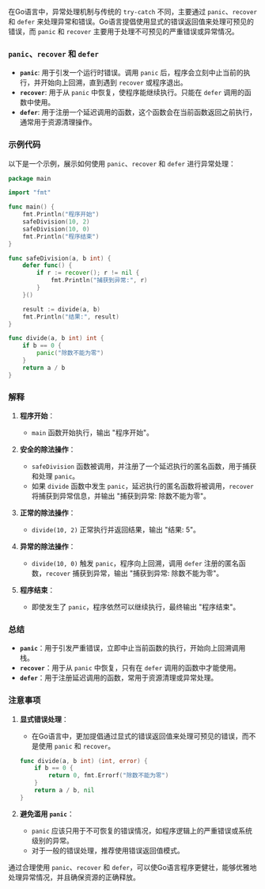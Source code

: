 在Go语言中，异常处理机制与传统的 `try-catch` 不同，主要通过 `panic`、`recover` 和 `defer` 来处理异常和错误。Go语言提倡使用显式的错误返回值来处理可预见的错误，而 `panic` 和 `recover` 主要用于处理不可预见的严重错误或异常情况。

### `panic`、`recover` 和 `defer`

- **`panic`**: 用于引发一个运行时错误。调用 `panic` 后，程序会立刻中止当前的执行，并开始向上回溯，直到遇到 `recover` 或程序退出。
- **`recover`**: 用于从 `panic` 中恢复，使程序能继续执行。只能在 `defer` 调用的函数中使用。
- **`defer`**: 用于注册一个延迟调用的函数，这个函数会在当前函数返回之前执行，通常用于资源清理操作。

### 示例代码

以下是一个示例，展示如何使用 `panic`、`recover` 和 `defer` 进行异常处理：

```go
package main

import "fmt"

func main() {
    fmt.Println("程序开始")
    safeDivision(10, 2)
    safeDivision(10, 0)
    fmt.Println("程序结束")
}

func safeDivision(a, b int) {
    defer func() {
        if r := recover(); r != nil {
            fmt.Println("捕获到异常:", r)
        }
    }()

    result := divide(a, b)
    fmt.Println("结果:", result)
}

func divide(a, b int) int {
    if b == 0 {
        panic("除数不能为零")
    }
    return a / b
}
```

### 解释

1. **程序开始**：
   - `main` 函数开始执行，输出 "程序开始"。

2. **安全的除法操作**：
   - `safeDivision` 函数被调用，并注册了一个延迟执行的匿名函数，用于捕获和处理 `panic`。
   - 如果 `divide` 函数中发生 `panic`，延迟执行的匿名函数将被调用，`recover` 将捕获到异常信息，并输出 "捕获到异常: 除数不能为零"。

3. **正常的除法操作**：
   - `divide(10, 2)` 正常执行并返回结果，输出 "结果: 5"。

4. **异常的除法操作**：
   - `divide(10, 0)` 触发 `panic`，程序向上回溯，调用 `defer` 注册的匿名函数，`recover` 捕获到异常，输出 "捕获到异常: 除数不能为零"。

5. **程序结束**：
   - 即使发生了 `panic`，程序依然可以继续执行，最终输出 "程序结束"。

### 总结

- **`panic`**：用于引发严重错误，立即中止当前函数的执行，开始向上回溯调用栈。
- **`recover`**：用于从 `panic` 中恢复，只有在 `defer` 调用的函数中才能使用。
- **`defer`**：用于注册延迟调用的函数，常用于资源清理或异常处理。

### 注意事项

1. **显式错误处理**：
   - 在Go语言中，更加提倡通过显式的错误返回值来处理可预见的错误，而不是使用 `panic` 和 `recover`。
   
   ```go
   func divide(a, b int) (int, error) {
       if b == 0 {
           return 0, fmt.Errorf("除数不能为零")
       }
       return a / b, nil
   }
   ```

2. **避免滥用 `panic`**：
   - `panic` 应该只用于不可恢复的错误情况，如程序逻辑上的严重错误或系统级别的异常。
   - 对于一般的错误处理，推荐使用错误返回值模式。

通过合理使用 `panic`、`recover` 和 `defer`，可以使Go语言程序更健壮，能够优雅地处理异常情况，并且确保资源的正确释放。